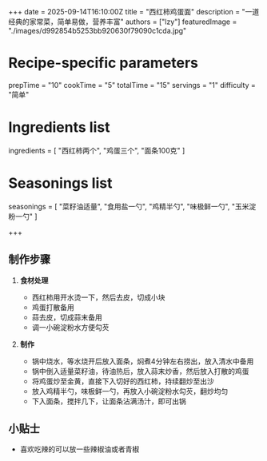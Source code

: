 +++
date = 2025-09-14T16:10:00Z
title = "西红柿鸡蛋面"
description = "一道经典的家常菜，简单易做，营养丰富"
authors = ["lzy"]
featuredImage = "./images/d992854b5253bb920630f79090c1cda.jpg"

# Recipe-specific parameters
prepTime = "10"
cookTime = "5"
totalTime = "15"
servings = "1"
difficulty = "简单"

# Ingredients list
ingredients = [
  "西红柿两个",
  "鸡蛋三个",
  "面条100克"
]

# Seasonings list
seasonings = [
  "菜籽油适量",
  "食用盐一勺",
  "鸡精半勺",
  "味极鲜一勺",
  "玉米淀粉一勺"
]

+++

## 制作步骤

1. **食材处理**
    - 西红柿用开水烫一下，然后去皮，切成小块
    - 鸡蛋打散备用
    - 蒜去皮，切成蒜末备用
    - 调一小碗淀粉水方便勾芡

2. **制作**
    - 锅中烧水，等水烧开后放入面条，焖煮4分钟左右捞出，放入清水中备用
    - 锅中倒入适量菜籽油，待油热后，放入蒜末炒香，然后放入打散的鸡蛋
    - 将鸡蛋炒至金黄，直接下入切好的西红柿，持续翻炒至出沙
    - 放入鸡精半勺，味极鲜一勺，再放入小碗淀粉水勾芡，翻炒均匀
    - 下入面条，搅拌几下，让面条沾满汤汁，即可出锅

## 小贴士

- 喜欢吃辣的可以放一些辣椒油或者青椒